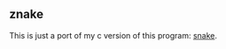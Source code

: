## znake

This is just a port of my c version of this program: [snake](https://github.com/vilhelmbergsoe/snake).
